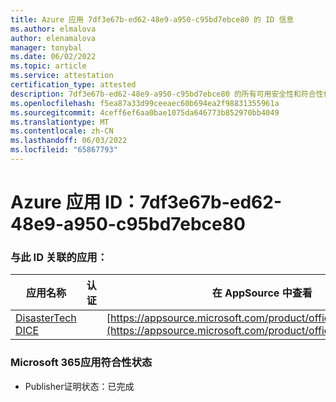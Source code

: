 ```yaml
---
title: Azure 应用 7df3e67b-ed62-48e9-a950-c95bd7ebce80 的 ID 信息
ms.author: elmalova
author: elenamalova
manager: tonybal
ms.date: 06/02/2022
ms.topic: article
ms.service: attestation
certification_type: attested
description: 7df3e67b-ed62-48e9-a950-c95bd7ebce80 的所有可用安全性和符合性信息。
ms.openlocfilehash: f5ea87a33d99ceeaec60b694ea2f98831355961a
ms.sourcegitcommit: 4ceff6ef6aa0bae1075da646773b852970bb4049
ms.translationtype: MT
ms.contentlocale: zh-CN
ms.lasthandoff: 06/03/2022
ms.locfileid: "65867793"
---
```

# <a name="azure-app-id-7df3e67b-ed62-48e9-a950-c95bd7ebce80"></a>Azure 应用 ID：7df3e67b-ed62-48e9-a950-c95bd7ebce80


### <a name="apps-associated-with-this-id"></a>与此 ID 关联的应用：
| **应用名称** | **认证** | **在 AppSource 中查看** |
|--------------|---------------|-----------------------|
| [DisasterTech DICE](../forward/WA200001909.md) |  | [https://appsource.microsoft.com/product/office/WA200001909](https://appsource.microsoft.com/product/office/WA200001909) |

### <a name="microsoft-365-app-compliance-status"></a>Microsoft 365应用符合性状态
- Publisher证明状态：已完成
